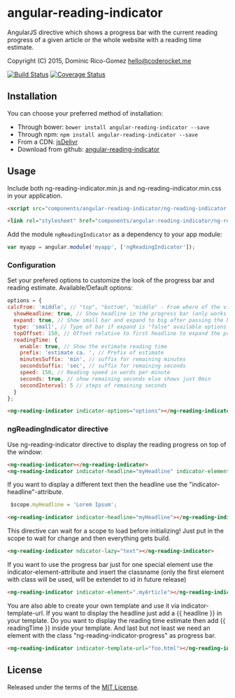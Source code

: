 angular-reading-indicator
===========================

AngularJS directive which shows a progress bar with the current reading progress of a given article or the whole website with a reading time estimate.

Copyright (C) 2015, Dominic Rico-Gomez <hello@coderocket.me>

[![Build Status](https://travis-ci.org/dominicrico/angular-reading-indicator.png?branch=master)](https://travis-ci.org/dominicrico/angular-reading-indicator)
[![Coverage Status](https://coveralls.io/repos/dominicrico/angular-reading-indicator/badge.png)](https://coveralls.io/r/dominicrico/angular-reading-indicator)

Installation
------------

You can choose your preferred method of installation:
* Through bower: `bower install angular-reading-indicator --save`
* Through npm: `npm install angular-reading-indicator --save`
* From a CDN: [jsDelivr](http://www.jsdelivr.com/#!angular.reading-indicator)
* Download from github: [angular-reading-indicator](https://github.com/dominicrico/angular-reading-indicator)

Usage
-----
Include both ng-reading-indicator.min.js and ng-reading-indicator.min.css in your application.

```html
<script src="components/angular-reading-indicator/ng-reading-indicator.min.js"></script>

<link rel="stylesheet" href="components/angular-reading-indicator/ng-reading-indicator.min.css">
```

Add the module `ngReadingIndicator` as a dependency to your app module:

```js
var myapp = angular.module('myapp', ['ngReadingIndicator']);
```

### Configuration

Set your prefered options to customize the look of the progress bar and reading estimate.
Available/Default options:

```js
options = {
calcFrom: 'middle', // "top", "bottom", "middle" - From where of the viewport should we calc the process of reading defaults to "middle"
  showHeadline: true, // Show headline in the progress bar (only works if expand is true or type is "big")
  expand: true, // Show small bar and expand to big after passing the headline
  type: 'small', // Type of bar if expand is "false" available options are "small" or "big"
  topOffset: 150, // Offset relative to first headline to expand the progress bar
  readingTime: {
    enable: true, // Show the estimate reading time
    prefix: 'estimate ca. ', // Prefix of estimate
    minutesSuffix: 'min', // suffix for remaining minutes
    secondsSuffix: 'sec', // suffix for remaining seconds
    speed: 150, // Reading speed in words per minute
    seconds: true, // show remaining seconds else shows just 0min
    secondInterval: 5 // steps of remaining seconds
  }
};
```

```html
<ng-reading-indicator indicator-options="options"></ng-reading-indicator>
```

### ngReadingIndicator directive
Use ng-reading-indicator directive to display the reading progress on top of the window:

```html
<ng-reading-indicator></ng-reading-indicator>
<ng-reading-indicator indicator-headline="myHeadline" indicator-element=".myArticle" indicator-options="options"></ng-reading-indicator>
```

If you want to display a different text then the headline use the "indicator-headline"-attribute.

```js
 $scope.myHeadline = 'Lorem Ipsum';
```

```html
<ng-reading-indicator indicator-headline="myHeadline"></ng-reading-indicator>
```

This directive can wait for a scope to load before initializing! Just put in the scope to wait for change and then everything gets build.

```html
<ng-reading-indicator ndicator-lazy="text"></ng-reading-indicator>
```

If you want to use the progress bar just for one special element use the indicator-element-attribute and insert the classname (only the first element with class will be used, will be extendet to id in future release)

```html
<ng-reading-indicator indicator-element=".myArticle"></ng-reading-indicator>
```

You are also able to create your own template and use it via indicator-template-url.
If you want to display the headline just add a {{ headline }} in your template. Do you want to display the reading time estimate  then add {{ readingTime }} inside your template. And last but not least we need an element with the class "ng-reading-indicator-progress" as progress bar.
```html
<ng-reading-indicator indicator-template-url="foo.html"></ng-reading-indicator>
```

License
----

Released under the terms of the [MIT License](LICENSE).
